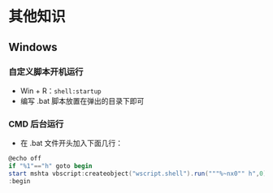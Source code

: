 # 其他知识

## Windows

### 自定义脚本开机运行

- Win + R：`shell:startup`
- 编写 .bat 脚本放置在弹出的目录下即可

### CMD 后台运行

- 在 .bat 文件开头加入下面几行：

```powershell
@echo off
if "%1"=="h" goto begin
start mshta vbscript:createobject("wscript.shell").run("""%~nx0"" h",0)(window.close)&&exit
:begin
```

